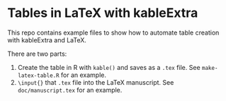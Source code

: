 Tables in LaTeX with kableExtra
================

This repo contains example files to show how to automate table creation
with kableExtra and LaTeX.

There are two parts:

1.  Create the table in R with `kable()` and saves as a `.tex` file. See
    `make-latex-table.R` for an example.
2.  `\input{}` that `.tex` file into the LaTeX manuscript. See
    `doc/manuscript.tex` for an example.
